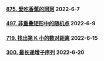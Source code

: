 #### [875. 爱吃香蕉的珂珂](https://leetcode.cn/problems/koko-eating-bananas/)  2022-6-7

#### [497. 非重叠矩形中的随机点](https://leetcode.cn/problems/random-point-in-non-overlapping-rectangles/)	2022-6-9

#### [719. 找出第 K 小的数对距离](https://leetcode.cn/problems/find-k-th-smallest-pair-distance/)	2022-6-15

#### [300. 最长递增子序列](https://leetcode.cn/problems/longest-increasing-subsequence/)	2022-6-20